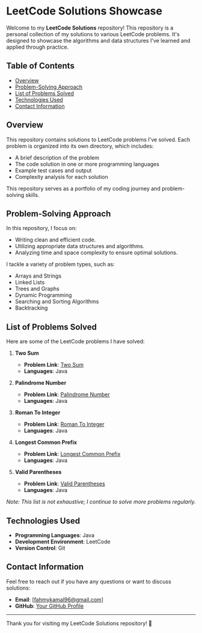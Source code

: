 # LeetCode Solutions Showcase

Welcome to my **LeetCode Solutions** repository! This repository is a personal collection of my solutions to various LeetCode problems. It's designed to showcase the algorithms and data structures I've learned and applied through practice.

## Table of Contents

- [Overview](#overview)
- [Problem-Solving Approach](#problem-solving-approach)
- [List of Problems Solved](#list-of-problems-solved)
- [Technologies Used](#technologies-used)
- [Contact Information](#contact-information)

## Overview

This repository contains solutions to LeetCode problems I've solved. Each problem is organized into its own directory, which includes:
- A brief description of the problem
- The code solution in one or more programming languages
- Example test cases and output
- Complexity analysis for each solution

This repository serves as a portfolio of my coding journey and problem-solving skills.

## Problem-Solving Approach

In this repository, I focus on:
- Writing clean and efficient code.
- Utilizing appropriate data structures and algorithms.
- Analyzing time and space complexity to ensure optimal solutions.

I tackle a variety of problem types, such as:
- Arrays and Strings
- Linked Lists
- Trees and Graphs
- Dynamic Programming
- Searching and Sorting Algorithms
- Backtracking

## List of Problems Solved

Here are some of the LeetCode problems I have solved:

1. **Two Sum**  
   - **Problem Link**: [Two Sum](https://leetcode.com/problems/two-sum/)
   - **Languages**: Java

2. **Palindrome Number**  
   - **Problem Link**: [Palindrome Number](https://leetcode.com/problems/palindrome-number/)
   - **Languages**: Java

3. **Roman To Integer**  
   - **Problem Link**: [Roman To Integer](https://leetcode.com/problems/roman-to-integer/)
   - **Languages**: Java

4. **Longest Common Prefix**  
   - **Problem Link**: [Longest Common Prefix](https://leetcode.com/problems/longest-common-prefix/)
   - **Languages**: Java

5. **Valid Parentheses**  
   - **Problem Link**: [Valid Parentheses](https://leetcode.com/problems/valid-parentheses/)
   - **Languages**: Java

*Note: This list is not exhaustive; I continue to solve more problems regularly.*

## Technologies Used

- **Programming Languages**: Java
- **Development Environment**: LeetCode
- **Version Control**: Git

## Contact Information

Feel free to reach out if you have any questions or want to discuss solutions:

- **Email**: [fahmykamal96@gmail.com]
- **GitHub**: [Your GitHub Profile](https://github.com/fahmykamal)

---

Thank you for visiting my LeetCode Solutions repository! 🚀
